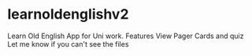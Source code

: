 # learnoldenglishv2
Learn Old English App for Uni work. Features View Pager Cards and quiz
Let me know if you can't see the files
